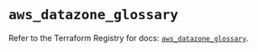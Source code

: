 # `aws_datazone_glossary`

Refer to the Terraform Registry for docs: [`aws_datazone_glossary`](https://registry.terraform.io/providers/hashicorp/aws/6.2.0/docs/resources/datazone_glossary).
